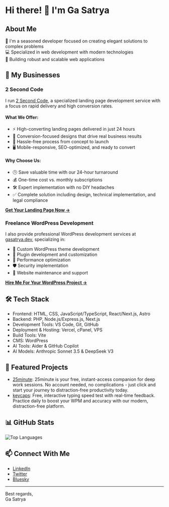 # Hi there! 👋 I'm Ga Satrya

## About Me

🚀 I'm a seasoned developer focused on creating elegant solutions to complex problems  
💻 Specialized in web development with modern technologies  
🎯 Building robust and scalable web applications  

## 🚀 My Businesses

### 2 Second Code

I run [2 Second Code](https://www.2secondcode.com), a specialized landing page development service with a focus on rapid delivery and high conversion rates.

#### What We Offer:
- ⚡ High-converting landing pages delivered in just 24 hours
- 🎯 Conversion-focused designs that drive real business results
- 🔄 Hassle-free process from concept to launch
- 🖥️ Mobile-responsive, SEO-optimized, and ready to convert

#### Why Choose Us:
- 🕒 Save valuable time with our 24-hour turnaround
- 💰 One-time cost vs. monthly subscriptions
- 🛠️ Expert implementation with no DIY headaches
- ✅ Complete solution including design, technical implementation, and legal compliance

[**Get Your Landing Page Now →**](https://www.2secondcode.com)

### Freelance WordPress Development

I also provide professional WordPress development services at [gasatrya.dev](https://gasatrya.dev), specializing in:
- 🔧 Custom WordPress theme development
- 🧩 Plugin development and customization
- 🚀 Performance optimization
- 🛡️ Security implementation
- 🔄 Website maintenance and support

[**Hire Me For Your WordPress Project →**](https://gasatrya.dev)

## 🛠️ Tech Stack

- Frontend: HTML, CSS, JavaScript/TypeScript, React/Next.js, Astro
- Backend: PHP, Node.js/Express.js, Next.js
- Development Tools: VS Code, Git, GitHub
- Deployment & Hosting: Vercel, cPanel, VPS
- Build Tools: Vite
- CMS: WordPress
- AI Tools: Aider & GitHub Copilot
- AI Models: Anthropic Sonnet 3.5 & DeepSeek V3

## 🌟 Featured Projects

- [25minute](https://www.25minute.com): 25minute is your free, instant-access companion for deep work sessions. No account needed, no complications - just click and start your journey to distraction-free productivity today.
- [keycaps](https://www.keycaps.app): Free, interactive typing speed test with real-time feedback. Practice daily to boost your WPM and accuracy with our modern, distraction-free platform.

## 📊 GitHub Stats

![Top Languages](https://github-readme-stats.vercel.app/api/top-langs/?username=gasatrya&layout=compact&theme=radical)

## 📫 Connect With Me

- [LinkedIn](https://linkedin.com/in/gasatrya)
- [Twitter](https://x.com/gasatrya)
- [Bluesky](https://bsky.app/profile/gasatrya.bsky.social)

---

Best regards,   
Ga Satrya
